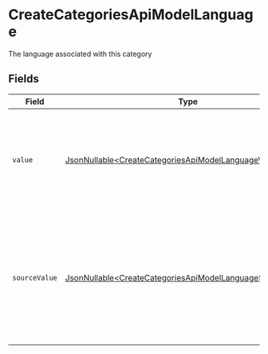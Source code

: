# CreateCategoriesApiModelLanguage

The language associated with this category


## Fields

| Field                                                                                                                                                                                                       | Type                                                                                                                                                                                                        | Required                                                                                                                                                                                                    | Description                                                                                                                                                                                                 | Example                                                                                                                                                                                                     |
| ----------------------------------------------------------------------------------------------------------------------------------------------------------------------------------------------------------- | ----------------------------------------------------------------------------------------------------------------------------------------------------------------------------------------------------------- | ----------------------------------------------------------------------------------------------------------------------------------------------------------------------------------------------------------- | ----------------------------------------------------------------------------------------------------------------------------------------------------------------------------------------------------------- | ----------------------------------------------------------------------------------------------------------------------------------------------------------------------------------------------------------- |
| `value`                                                                                                                                                                                                     | [JsonNullable\<CreateCategoriesApiModelLanguageValue>](../../models/components/CreateCategoriesApiModelLanguageValue.md)                                                                                    | :heavy_minus_sign:                                                                                                                                                                                          | The unified locale code. For write operations: provide one of the listed enum values, or omit/set to "unmapped_value" to use source_value instead.                                                          | en_GB                                                                                                                                                                                                       |
| `sourceValue`                                                                                                                                                                                               | [JsonNullable\<CreateCategoriesApiModelLanguageSourceValue>](../../models/components/CreateCategoriesApiModelLanguageSourceValue.md)                                                                        | :heavy_minus_sign:                                                                                                                                                                                          | For read operations: the original language code from the provider. For write operations: fallback value used when value is omitted or "unmapped_value". You must ensure this matches the provider's format. |                                                                                                                                                                                                             |